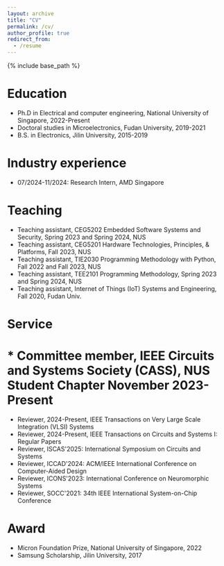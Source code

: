 ```yaml
---
layout: archive
title: "CV"
permalink: /cv/
author_profile: true
redirect_from:
  - /resume
---
```


{% include base_path %}

Education
======
* Ph.D in Electrical and computer engineering, National University of Singapore, 2022-Present
* Doctoral studies in Microelectronics, Fudan University, 2019-2021
* B.S. in Electronics, Jilin University, 2015-2019

Industry experience
======
* 07/2024-11/2024: Research Intern, AMD Singapore

Teaching
======
* Teaching assistant, CEG5202 Embedded Software Systems and Security, Spring 2023 and Spring 2024, NUS
* Teaching assistant, CEG5201 Hardware Technologies, Principles, & Platforms, Fall 2023, NUS
* Teaching assistant, TIE2030 Programming Methodology with Python, Fall 2022 and Fall 2023, NUS
* Teaching assistant, TEE2101 Programming Methodology, Spring 2023 and Spring 2024, NUS
* Teaching assistant, Internet of Things (IoT) Systems and Engineering, Fall 2020, Fudan Univ.

Service
======
# * Committee member, IEEE Circuits and Systems Society (CASS), NUS Student Chapter	   	   November 2023-Present
* Reviewer, 2024-Present, IEEE Transactions on Very Large Scale Integration (VLSI) Systems
* Reviewer, 2024-Present, IEEE Transactions on Circuits and Systems I: Regular Papers
* Reviewer, ISCAS'2025: International Symposium on Circuits and Systems
* Reviewer, ICCAD'2024: ACM/IEEE International Conference on Computer-Aided Design
* Reviewer, ICONS'2023: International Conference on Neuromorphic Systems
* Reviewer, SOCC'2021: 34th IEEE International System-on-Chip Conference

Award
======
* Micron Foundation Prize, National University of Singapore, 2022
* Samsung Scholarship, Jilin University, 2017
